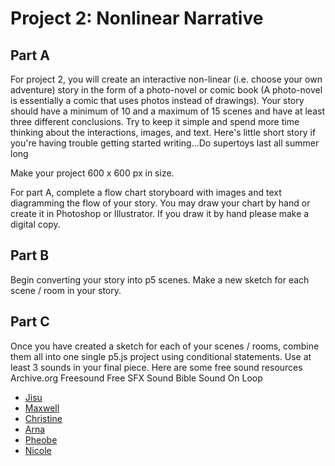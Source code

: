 
# Project 2: Nonlinear Narrative

## Part A
For project 2, you will create an interactive non-linear (i.e. choose your own adventure) story in the form of a photo-novel or comic book (A photo-novel is essentially a comic that uses photos instead of drawings). Your story should have a minimum of 10 and a maximum of 15 scenes and have at least three different conclusions. Try to keep it simple and spend more time thinking about the interactions, images, and text. Here's little short story if you're having trouble getting started writing...Do supertoys last all summer long

Make your project 600 x 600 px in size.

For part A, complete a flow chart storyboard with images and text diagramming the flow of your story. You may draw your chart by hand or create it in Photoshop or Illustrator. If you draw it by hand please make a digital copy. 


## Part B
Begin converting your story into p5 scenes. Make a new sketch for each scene / room in your story.


## Part C
Once you have created a sketch for each of your scenes / rooms, combine them all into one single p5.js project using conditional statements. Use at least 3 sounds in your final piece. Here are some free sound resources
Archive.org
Freesound
Free SFX
Sound Bible
Sound On Loop

* [Jisu](https://editor.p5js.org/jhwang15/sketches/B1E6FO99Q)
* [Maxwell](https://editor.p5js.org/maxwell.f26/sketches/ByFzdkPim)
* [Christine](https://editor.p5js.org/cwei1/sketches/rklIsYAqX)
* [Arna](https://editor.p5js.org/arnachen/sketches/Bkb6owCqQ)
* [Pheobe](https://editor.p5js.org/phsu17/sketches/SylgxvpAqX)
* [Nicole](https://editor.p5js.org/nwang/sketches/ryOwxqDjm)




